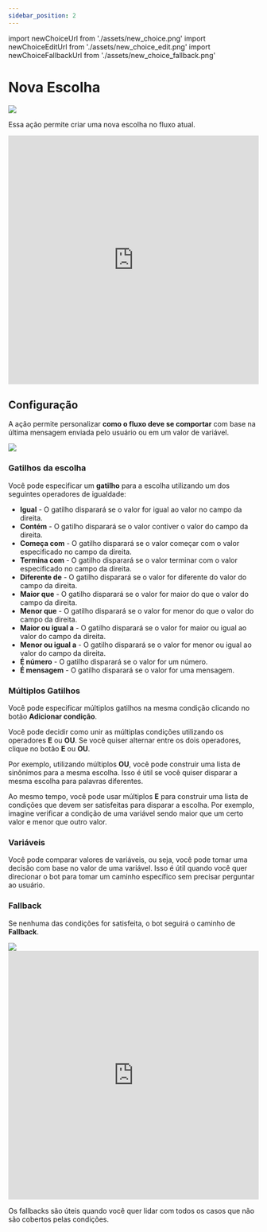 ```yaml
---
sidebar_position: 2
---
```


import newChoiceUrl from './assets/new_choice.png'
import newChoiceEditUrl from './assets/new_choice_edit.png'
import newChoiceFallbackUrl from './assets/new_choice_fallback.png'

# Nova Escolha

<img src={newChoiceUrl} width={180} />

Essa ação permite criar uma nova escolha no fluxo atual.

<iframe width="100%" height="500" src="https://www.youtube.com/embed/6lKoVK60FR4?list=PLf4W27ayM3atB5hBJesfP7Xp0XWY3Uge3" title="Callbell - Como usar o bloco de ação &quot;Nova Escolha&quot; - Chatbot" frameborder="0" allow="accelerometer; autoplay; clipboard-write; encrypted-media; gyroscope; picture-in-picture; web-share" allowfullscreen></iframe>

## Configuração

A ação permite personalizar **como o fluxo deve se comportar** com base na última mensagem enviada pelo usuário ou em um valor de variável.

<img src={newChoiceEditUrl} width={300} />

### Gatilhos da escolha

Você pode especificar um **gatilho** para a escolha utilizando um dos seguintes operadores de igualdade:

- **Igual** - O gatilho disparará se o valor for igual ao valor no campo da direita.
- **Contém** - O gatilho disparará se o valor contiver o valor do campo da direita.
- **Começa com** - O gatilho disparará se o valor começar com o valor especificado no campo da direita.
- **Termina com** - O gatilho disparará se o valor terminar com o valor especificado no campo da direita.
- **Diferente de** - O gatilho disparará se o valor for diferente do valor do campo da direita.
- **Maior que** - O gatilho disparará se o valor for maior do que o valor do campo da direita.
- **Menor que** - O gatilho disparará se o valor for menor do que o valor do campo da direita.
- **Maior ou igual a** - O gatilho disparará se o valor for maior ou igual ao valor do campo da direita.
- **Menor ou igual a** - O gatilho disparará se o valor for menor ou igual ao valor do campo da direita.
- **É número** - O gatilho disparará se o valor for um número.
- **É mensagem** - O gatilho disparará se o valor for uma mensagem.

### Múltiplos Gatilhos

Você pode especificar múltiplos gatilhos na mesma condição clicando no botão **Adicionar condição**.

Você pode decidir como unir as múltiplas condições utilizando os operadores **E** ou **OU**. Se você quiser alternar entre os dois operadores, clique no botão **E** ou **OU**.

Por exemplo, utilizando múltiplos **OU**, você pode construir uma lista de sinônimos para a mesma escolha. Isso é útil se você quiser disparar a mesma escolha para palavras diferentes.

Ao mesmo tempo, você pode usar múltiplos **E** para construir uma lista de condições que devem ser satisfeitas para disparar a escolha. Por exemplo, imagine verificar a condição de uma variável sendo maior que um certo valor e menor que outro valor.


### Variáveis

Você pode comparar valores de variáveis, ou seja, você pode tomar uma decisão com base no valor de uma variável. Isso é útil quando você quer direcionar o bot para tomar um caminho específico sem precisar perguntar ao usuário.

### Fallback

Se nenhuma das condições for satisfeita, o bot seguirá o caminho de **Fallback**.

<img src={newChoiceFallbackUrl} width={500} />

<iframe width="100%" height="500" src="https://www.youtube.com/embed/2LKLsk4q2CM?list=PLf4W27ayM3atB5hBJesfP7Xp0XWY3Uge3" title="Callbell - Como usar a ação Reenvio e Reenvio programado - Chatbot" frameborder="0" allow="accelerometer; autoplay; clipboard-write; encrypted-media; gyroscope; picture-in-picture; web-share" allowfullscreen></iframe>

Os fallbacks são úteis quando você quer lidar com todos os casos que não são cobertos pelas condições.